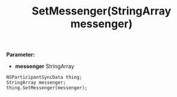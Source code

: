 ﻿---
uid: crmscript_ref_NSParticipantSyncData_SetMessenger
title: SetMessenger(StringArray messenger)
intellisense: NSParticipantSyncData.SetMessenger
keywords: NSParticipantSyncData, GetMessenger
so.topic: reference
---



**Parameter:** 
 - **messenger** StringArray

```crmscript
NSParticipantSyncData thing;
StringArray messenger;
thing.SetMessenger(messenger);
```

